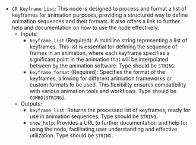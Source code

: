 - `CR Keyframe List`: This node is designed to process and format a list of keyframes for animation purposes, providing a structured way to define animation sequences and their formats. It also offers a link to further help and documentation on how to use the node effectively.
    - Inputs:
        - `keyframe_list` (Required): A multiline string representing a list of keyframes. This list is essential for defining the sequence of frames in an animation, where each keyframe specifies a significant point in the animation that will be interpolated between by the animation software. Type should be `STRING`.
        - `keyframe_format` (Required): Specifies the format of the keyframes, allowing for different animation frameworks or custom formats to be used. This flexibility ensures compatibility with various animation tools and workflows. Type should be `COMBO[STRING]`.
    - Outputs:
        - `keyframe_list`: Returns the processed list of keyframes, ready for use in animation sequences. Type should be `STRING`.
        - `show_help`: Provides a URL to further documentation and help for using the node, facilitating user understanding and effective utilization. Type should be `STRING`.
